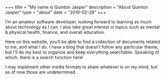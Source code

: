 +++
title = "My name is Quinton Jasper"
description = "About Quinton Jasper"
type = "about"
date = "2019-02-28"
+++

I’m an amateur software developer, looking forward to learning as much about technology as I can. I also take great interest in topics such as mental & physical health, finance, and overall education.

Here on this website, you’ll be able to find a collection of documents related to me, and what I do. I have a blog that doesn’t follow any particular theme, but I'll do my best to organize and keep everything searchable. Speaking of which, there is a search function here!

I may implement other media formats to share whatever is on my mind, but as of now those are undetermined.


